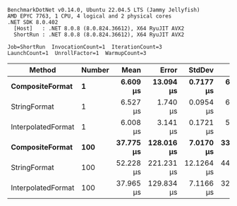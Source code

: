 ```

BenchmarkDotNet v0.14.0, Ubuntu 22.04.5 LTS (Jammy Jellyfish)
AMD EPYC 7763, 1 CPU, 4 logical and 2 physical cores
.NET SDK 8.0.402
  [Host]   : .NET 8.0.8 (8.0.824.36612), X64 RyuJIT AVX2
  ShortRun : .NET 8.0.8 (8.0.824.36612), X64 RyuJIT AVX2

Job=ShortRun  InvocationCount=1  IterationCount=3  
LaunchCount=1  UnrollFactor=1  WarmupCount=3  

```
| Method             | Number | Mean      | Error      | StdDev     | Min       | Max       | Allocated |
|------------------- |------- |----------:|-----------:|-----------:|----------:|----------:|----------:|
| **CompositeFormat**    | **1**      |  **6.609 μs** |  **13.094 μs** |  **0.7177 μs** |  **6.131 μs** |  **7.434 μs** |     **872 B** |
| StringFormat       | 1      |  6.527 μs |   1.740 μs |  0.0954 μs |  6.438 μs |  6.628 μs |     896 B |
| InterpolatedFormat | 1      |  6.008 μs |   3.141 μs |  0.1721 μs |  5.871 μs |  6.201 μs |     872 B |
| **CompositeFormat**    | **100**    | **37.775 μs** | **128.016 μs** |  **7.0170 μs** | **33.043 μs** | **45.837 μs** |   **14336 B** |
| StringFormat       | 100    | 52.228 μs | 221.231 μs | 12.1264 μs | 44.874 μs | 66.224 μs |   16736 B |
| InterpolatedFormat | 100    | 37.965 μs | 129.834 μs |  7.1166 μs | 32.772 μs | 46.077 μs |   14336 B |

